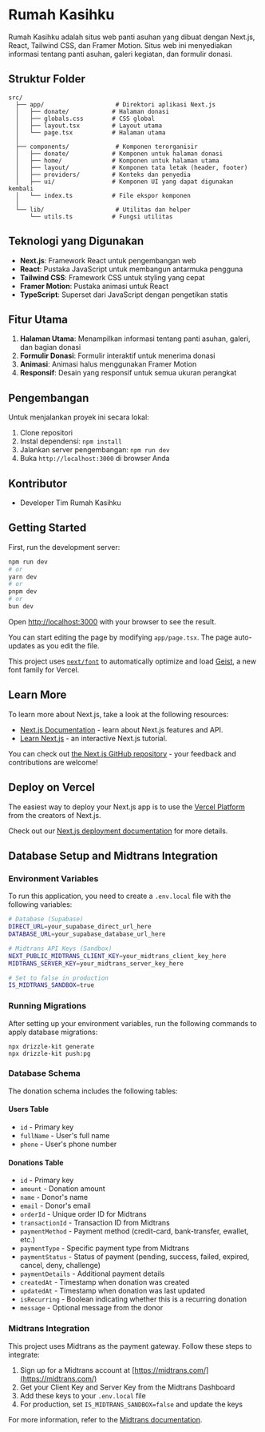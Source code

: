 # Rumah Kasihku

Rumah Kasihku adalah situs web panti asuhan yang dibuat dengan Next.js, React, Tailwind CSS, dan Framer Motion. Situs web ini menyediakan informasi tentang panti asuhan, galeri kegiatan, dan formulir donasi.

## Struktur Folder

```
src/
  ├── app/                    # Direktori aplikasi Next.js
  │   ├── donate/            # Halaman donasi
  │   ├── globals.css        # CSS global
  │   ├── layout.tsx         # Layout utama
  │   └── page.tsx           # Halaman utama
  │
  ├── components/             # Komponen terorganisir
  │   ├── donate/            # Komponen untuk halaman donasi 
  │   ├── home/              # Komponen untuk halaman utama
  │   ├── layout/            # Komponen tata letak (header, footer)
  │   ├── providers/         # Konteks dan penyedia
  │   ├── ui/                # Komponen UI yang dapat digunakan kembali
  │   └── index.ts           # File ekspor komponen
  │
  └── lib/                    # Utilitas dan helper
      └── utils.ts           # Fungsi utilitas
```

## Teknologi yang Digunakan

- **Next.js**: Framework React untuk pengembangan web
- **React**: Pustaka JavaScript untuk membangun antarmuka pengguna
- **Tailwind CSS**: Framework CSS untuk styling yang cepat
- **Framer Motion**: Pustaka animasi untuk React
- **TypeScript**: Superset dari JavaScript dengan pengetikan statis

## Fitur Utama

1. **Halaman Utama**: Menampilkan informasi tentang panti asuhan, galeri, dan bagian donasi
2. **Formulir Donasi**: Formulir interaktif untuk menerima donasi
3. **Animasi**: Animasi halus menggunakan Framer Motion
4. **Responsif**: Desain yang responsif untuk semua ukuran perangkat

## Pengembangan

Untuk menjalankan proyek ini secara lokal:

1. Clone repositori
2. Instal dependensi: `npm install`
3. Jalankan server pengembangan: `npm run dev`
4. Buka `http://localhost:3000` di browser Anda

## Kontributor

- Developer Tim Rumah Kasihku

## Getting Started

First, run the development server:

```bash
npm run dev
# or
yarn dev
# or
pnpm dev
# or
bun dev
```

Open [http://localhost:3000](http://localhost:3000) with your browser to see the result.

You can start editing the page by modifying `app/page.tsx`. The page auto-updates as you edit the file.

This project uses [`next/font`](https://nextjs.org/docs/app/building-your-application/optimizing/fonts) to automatically optimize and load [Geist](https://vercel.com/font), a new font family for Vercel.

## Learn More

To learn more about Next.js, take a look at the following resources:

- [Next.js Documentation](https://nextjs.org/docs) - learn about Next.js features and API.
- [Learn Next.js](https://nextjs.org/learn) - an interactive Next.js tutorial.

You can check out [the Next.js GitHub repository](https://github.com/vercel/next.js) - your feedback and contributions are welcome!

## Deploy on Vercel

The easiest way to deploy your Next.js app is to use the [Vercel Platform](https://vercel.com/new?utm_medium=default-template&filter=next.js&utm_source=create-next-app&utm_campaign=create-next-app-readme) from the creators of Next.js.

Check out our [Next.js deployment documentation](https://nextjs.org/docs/app/building-your-application/deploying) for more details.

## Database Setup and Midtrans Integration

### Environment Variables
To run this application, you need to create a `.env.local` file with the following variables:

```bash
# Database (Supabase)
DIRECT_URL=your_supabase_direct_url_here
DATABASE_URL=your_supabase_database_url_here

# Midtrans API Keys (Sandbox)
NEXT_PUBLIC_MIDTRANS_CLIENT_KEY=your_midtrans_client_key_here
MIDTRANS_SERVER_KEY=your_midtrans_server_key_here

# Set to false in production
IS_MIDTRANS_SANDBOX=true
```

### Running Migrations

After setting up your environment variables, run the following commands to apply database migrations:

```
npx drizzle-kit generate
npx drizzle-kit push:pg
```

### Database Schema

The donation schema includes the following tables:

#### Users Table
- `id` - Primary key
- `fullName` - User's full name
- `phone` - User's phone number

#### Donations Table
- `id` - Primary key
- `amount` - Donation amount
- `name` - Donor's name
- `email` - Donor's email
- `orderId` - Unique order ID for Midtrans
- `transactionId` - Transaction ID from Midtrans
- `paymentMethod` - Payment method (credit-card, bank-transfer, ewallet, etc.)
- `paymentType` - Specific payment type from Midtrans
- `paymentStatus` - Status of payment (pending, success, failed, expired, cancel, deny, challenge)
- `paymentDetails` - Additional payment details
- `createdAt` - Timestamp when donation was created
- `updatedAt` - Timestamp when donation was last updated
- `isRecurring` - Boolean indicating whether this is a recurring donation
- `message` - Optional message from the donor

### Midtrans Integration

This project uses Midtrans as the payment gateway. Follow these steps to integrate:

1. Sign up for a Midtrans account at [https://midtrans.com/](https://midtrans.com/)
2. Get your Client Key and Server Key from the Midtrans Dashboard
3. Add these keys to your `.env.local` file
4. For production, set `IS_MIDTRANS_SANDBOX=false` and update the keys

For more information, refer to the [Midtrans documentation](https://docs.midtrans.com/).
